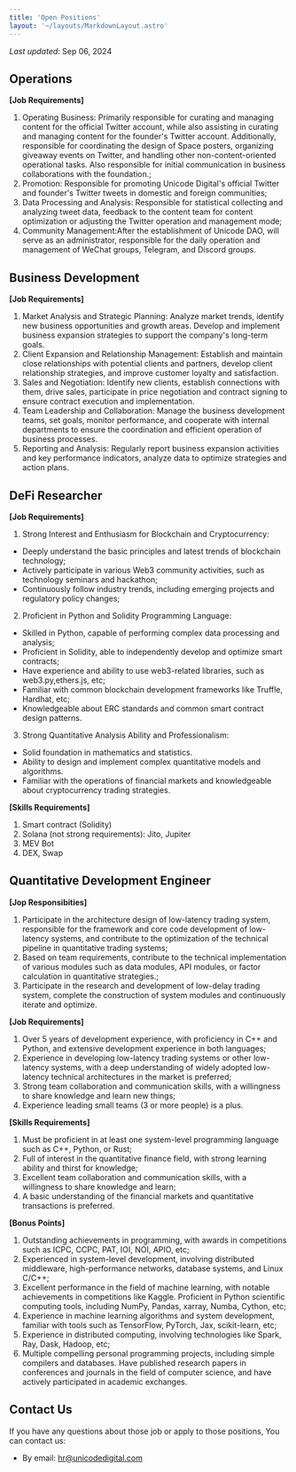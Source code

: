 ```yaml
---
title: 'Open Positions'
layout: '~/layouts/MarkdownLayout.astro'
---
```


_Last updated_: Sep 06, 2024



## Operations
**[Job Requirements]**
1. Operating Business: Primarily responsible for curating and managing content for the official Twitter account, while also assisting in curating and managing content for the founder's Twitter account. Additionally, responsible for coordinating the design of Space posters, organizing giveaway events on Twitter, and handling other non-content-oriented operational tasks. Also responsible for initial communication in business collaborations with the foundation.; 
2. Promotion: Responsible for promoting Unicode Digital's official Twitter and founder's Twitter tweets in domestic and foreign communities; 
3. Data Processing and Analysis: Responsible for statistical collecting and analyzing tweet data, feedback to the content team for content optimization or adjusting the Twitter operation and management mode; 
4. Community Management:After the establishment of Unicode DAO, will serve as an administrator, responsible for the daily operation and management of WeChat groups, Telegram, and Discord groups.

## Business Development
**[Job Requirements]**
1. Market Analysis and Strategic Planning: Analyze market trends, identify new business opportunities and growth areas. Develop and implement business expansion strategies to support the company's long-term goals.
2. Client Expansion and Relationship Management: Establish and maintain close relationships with potential clients and partners, develop client relationship strategies, and improve customer loyalty and satisfaction.
3. Sales and Negotiation: Identify new clients, establish connections with them, drive sales, participate in price negotiation and contract signing to ensure contract execution and implementation.
4. Team Leadership and Collaboration: Manage the business development teams, set goals, monitor performance, and cooperate with internal departments to ensure the coordination and efficient operation of business processes.
5. Reporting and Analysis: Regularly report business expansion activities and key performance indicators, analyze data to optimize strategies and action plans.

## DeFi Researcher
**[Job Requirements]**
1. Strong Interest and Enthusiasm for Blockchain and Cryptocurrency: 
  - Deeply understand the basic principles and latest trends of blockchain technology; 
  - Actively participate in various Web3 community activities, such as technology seminars and hackathon; 
  - Continuously follow industry trends, including emerging projects and regulatory policy changes; 
2. Proficient in Python and Solidity Programming Language: 
  - Skilled in Python, capable of performing complex data processing and analysis;
  - Proficient in Solidity, able to independently develop and optimize smart contracts; 
  - Have experience and ability to use web3-related libraries, such as web3.py,ethers.js, etc; 
  - Familiar with common blockchain development frameworks like Truffle, Hardhat, etc;
  - Knowledgeable about ERC standards and common smart contract design patterns. 
3. Strong Quantitative Analysis Ability and Professionalism: 
  - Solid foundation in mathematics and statistics.
  - Ability to design and implement complex quantitative models and algorithms.
  - Familiar with the operations of financial markets and knowledgeable about cryptocurrency trading strategies.

**[Skills Requirements]**
1. Smart contract (Solidity)
2. Solana (not strong requirements): Jito, Jupiter 
3. MEV Bot 
4. DEX, Swap

## Quantitative Development Engineer
**[Jop Responsibities]**
1. Participate in the architecture design of low-latency trading system, responsible for the framework and core code development of low-latency systems, and contribute to the optimization of the technical pipeline in quantitative trading systems; 
2. Based on team requirements, contribute to the technical implementation of various modules such as data modules, API modules, or factor calculation in quantitative strategies.; 
3. Participate in the research and development of low-delay trading system, complete the construction of system modules and continuously iterate and optimize.

**[Job Requirements]**
1. Over 5 years of development experience, with proficiency in C++ and Python, and extensive development experience in both languages; 
2. Experience in developing low-latency trading systems or other low-latency systems, with a deep understanding of widely adopted low-latency technical architectures in the market is preferred; 
3. Strong team collaboration and communication skills, with a willingness to share knowledge and learn new things; 
4. Experience leading small teams (3 or more people) is a plus. 

**[Skills Requirements]**
1. Must be proficient in at least one system-level programming language such as C++, Python, or Rust; 
2. Full of interest in the quantitative finance field, with strong learning ability and thirst for knowledge; 
3. Excellent team collaboration and communication skills, with a willingness to share knowledge and learn; 
4. A basic understanding of the financial markets and quantitative transactions is preferred. 

**[Bonus Points]**
1. Outstanding achievements in programming, with awards in competitions such as ICPC, CCPC, PAT, IOI, NOI, APIO, etc; 
2. Experienced in system-level development, involving distributed middleware, high-performance networks, database systems, and Linux C/C++; 
3. Excellent performance in the field of machine learning, with notable achievements in competitions like Kaggle. Proficient in Python scientific computing tools, including NumPy, Pandas, xarray, Numba, Cython, etc;
4. Experience in machine learning algorithms and system development, familiar with tools such as TensorFlow, PyTorch, Jax, scikit-learn, etc; 
5. Experience in distributed computing, involving technologies like Spark, Ray, Dask, Hadoop, etc; 
6. Multiple compelling personal programming projects, including simple compilers and databases. Have published research papers in conferences and journals in the field of computer science, and have actively participated in academic exchanges.


## Contact Us

If you have any questions about those job or apply to those positions, You can contact us:

- By email: hr@unicodedigital.com
